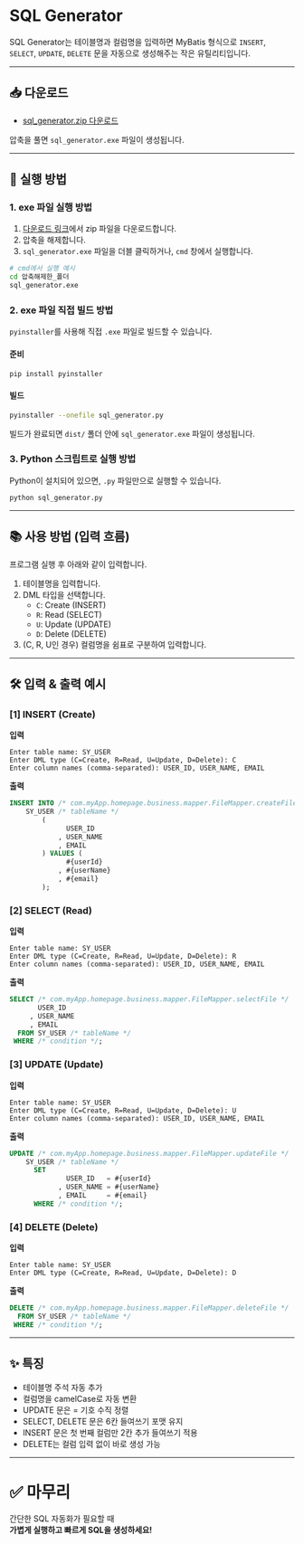 # SQL Generator

SQL Generator는 테이블명과 컬럼명을 입력하면 MyBatis 형식으로
`INSERT`, `SELECT`, `UPDATE`, `DELETE` 문을 자동으로 생성해주는 작은 유틸리티입니다.

---

## 📥 다운로드

- [sql_generator.zip 다운로드](https://github.com/keunoh/intelligence/releases/download/v2.0.0/sql_generator.zip)

압축을 풀면 `sql_generator.exe` 파일이 생성됩니다.

---

## 🚀 실행 방법

### 1. exe 파일 실행 방법

1. [다운로드 링크](https://github.com/keunoh/intelligence/releases/download/v2.0.0/sql_generator.zip)에서 zip 파일을 다운로드합니다.
2. 압축을 해제합니다.
3. `sql_generator.exe` 파일을 더블 클릭하거나, `cmd` 창에서 실행합니다.

```bash
# cmd에서 실행 예시
cd 압축해제한_폴더
sql_generator.exe
```

### 2. exe 파일 직접 빌드 방법

`pyinstaller`를 사용해 직접 `.exe` 파일로 빌드할 수 있습니다.

#### 준비

```bash
pip install pyinstaller
```

#### 빌드

```bash
pyinstaller --onefile sql_generator.py
```

빌드가 완료되면 `dist/` 폴더 안에 `sql_generator.exe` 파일이 생성됩니다.

### 3. Python 스크립트로 실행 방법

Python이 설치되어 있으면, `.py` 파일만으로 실행할 수 있습니다.

```bash
python sql_generator.py
```

---

## 📚 사용 방법 (입력 흐름)

프로그램 실행 후 아래와 같이 입력합니다.

1. 테이블명을 입력합니다.
2. DML 타입을 선택합니다.
   - `C`: Create (INSERT)
   - `R`: Read (SELECT)
   - `U`: Update (UPDATE)
   - `D`: Delete (DELETE)
3. (C, R, U인 경우) 컬럼명을 쉼표로 구분하여 입력합니다.

---

## 🛠️ 입력 & 출력 예시

### [1] INSERT (Create)

**입력**

```
Enter table name: SY_USER
Enter DML type (C=Create, R=Read, U=Update, D=Delete): C
Enter column names (comma-separated): USER_ID, USER_NAME, EMAIL
```

**출력**

```sql
INSERT INTO /* com.myApp.homepage.business.mapper.FileMapper.createFile */
    SY_USER /* tableName */
        (
              USER_ID
            , USER_NAME
            , EMAIL
        ) VALUES (
              #{userId}
            , #{userName}
            , #{email}
        );
```

### [2] SELECT (Read)

**입력**

```
Enter table name: SY_USER
Enter DML type (C=Create, R=Read, U=Update, D=Delete): R
Enter column names (comma-separated): USER_ID, USER_NAME, EMAIL
```

**출력**

```sql
SELECT /* com.myApp.homepage.business.mapper.FileMapper.selectFile */
       USER_ID
     , USER_NAME
     , EMAIL
  FROM SY_USER /* tableName */
 WHERE /* condition */;
```

### [3] UPDATE (Update)

**입력**

```
Enter table name: SY_USER
Enter DML type (C=Create, R=Read, U=Update, D=Delete): U
Enter column names (comma-separated): USER_ID, USER_NAME, EMAIL
```

**출력**

```sql
UPDATE /* com.myApp.homepage.business.mapper.FileMapper.updateFile */
    SY_USER /* tableName */
      SET
              USER_ID   = #{userId}
            , USER_NAME = #{userName}
            , EMAIL     = #{email}
      WHERE /* condition */;
```

### [4] DELETE (Delete)

**입력**

```
Enter table name: SY_USER
Enter DML type (C=Create, R=Read, U=Update, D=Delete): D
```

**출력**

```sql
DELETE /* com.myApp.homepage.business.mapper.FileMapper.deleteFile */
  FROM SY_USER /* tableName */
 WHERE /* condition */;
```

---

## ✨ 특징

- 테이블명 주석 자동 추가
- 컬럼명을 camelCase로 자동 변환
- UPDATE 문은 = 기호 수직 정렬
- SELECT, DELETE 문은 6칸 들여쓰기 포맷 유지
- INSERT 문은 첫 번째 컬럼만 2칸 추가 들여쓰기 적용
- DELETE는 컬럼 입력 없이 바로 생성 가능

---

# ✅ 마무리

간단한 SQL 자동화가 필요할 때  
**가볍게 실행하고 빠르게 SQL을 생성하세요!**

